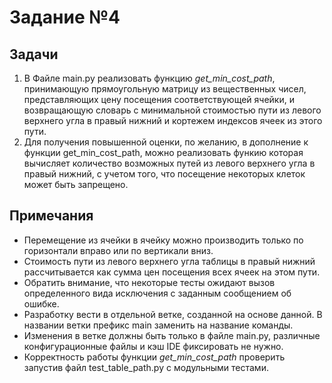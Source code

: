 # Задание №4  
## Задачи  
1. В Файле main.py реализовать функцию *get_min_cost_path*, принимающую 
прямоугольную матрицу из вещественных чисел, представляющих цену посещения 
соответствующей ячейки, и возвращающую словарь с минимальной стоимостью пути из 
левого верхнего угла в правый нижний и кортежем индексов ячеек из этого пути.
2. Для получения повышенной оценки, по желанию, в дополнение к функции 
get_min_cost_path, можно реализовать функию которая вычисляет количество 
возможных путей из левого верхнего угла в правый нижний, с учетом того, что 
посещение некоторых клеток может быть запрещено.  
## Примечания 
- Перемещение из ячейки в ячейку можно производить только по горизонтали вправо 
или по вертикали вниз.
- Стоимость пути из левого верхнего угла таблицы в правый нижний рассчитывается 
как сумма цен посещения всех ячеек на этом пути.
- Обратить внимание, что некоторые тесты ожидают вызов определенного вида 
исключения с заданным сообщением об ошибке.
- Разработку вести в отдельной ветке, созданной на основе данной. В названии 
ветки префикс main заменить на название команды.
- Изменения в ветке должны быть только в файле main.py, различные 
конфигурационные файлы и кэш IDE фиксировать не нужно.
- Корректность работы функции *get_min_cost_path* проверить запустив файл 
test_table_path.py с модульными тестами.